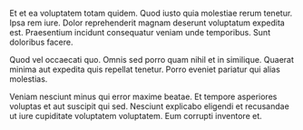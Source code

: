 Et et ea voluptatem totam quidem. Quod iusto quia molestiae rerum tenetur. Ipsa rem iure. Dolor reprehenderit magnam deserunt voluptatum expedita est. Praesentium incidunt consequatur veniam unde temporibus. Sunt doloribus facere.
 Quod vel occaecati quo. Omnis sed porro quam nihil et in similique. Quaerat minima aut expedita quis repellat tenetur. Porro eveniet pariatur qui alias molestias.
 Veniam nesciunt minus qui error maxime beatae. Et tempore asperiores voluptas et aut suscipit qui sed. Nesciunt explicabo eligendi et recusandae ut iure cupiditate voluptatem voluptatem. Eum corrupti inventore et.